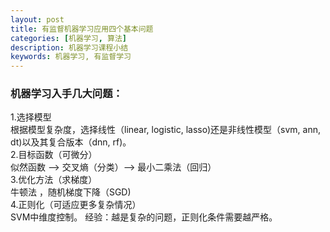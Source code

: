 ```yaml
---
layout: post
title: 有监督机器学习应用四个基本问题
categories: [机器学习, 算法]
description: 机器学习课程小结
keywords: 机器学习, 有监督学习
---
```


### 机器学习入手几大问题：  
1.选择模型  
根据模型复杂度，选择线性（linear, logistic, lasso)还是非线性模型（svm, ann, dt)以及其复合版本（dnn, rf)。  
2.目标函数（可微分）  
似然函数 --> 交叉熵（分类）--> 最小二乘法（回归）  
3.优化方法（求梯度）  
牛顿法 ，随机梯度下降（SGD)   
4.正则化（可适应更多复杂情况）  
SVM中维度控制。  经验：越是复杂的问题，正则化条件需要越严格。  


